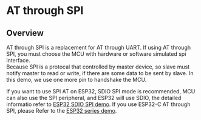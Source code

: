 # AT through SPI

## Overview
AT through SPI is a replacement for AT through UART. If using AT through SPI, you must choose the MCU with hardware or software simulated spi interface.  
Because SPI is a protocal that controlled by master device, so slave must notify master to read or write, if there are some data to be sent by slave. In this demo, we use one more pin to handshake the MCU. 

If you want to use SPI AT on ESP32, SDIO SPI mode is recommended, MCU can also use the SPI peripheral, and ESP32 will use SDIO, the detailed informatio refer to [ESP32 SDIO SPI demo](https://github.com/espressif/esp-at/tree/master/examples/at_spi_master/sdspi).
If you use ESP32-C AT through SPI, please Refer to the [ESP32 series demo](https://gitlab.espressif.cn:6688/application/esp-at/-/tree/master/examples/at_spi_master/spi/esp32_c_series).

